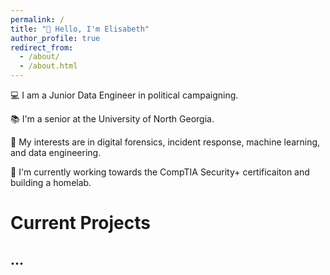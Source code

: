 ```yaml
---
permalink: /
title: "👋 Hello, I'm Elisabeth"
author_profile: true
redirect_from: 
  - /about/
  - /about.html
---
```


💻 I am a Junior Data Engineer in political campaigning.

📚 I'm a senior at the University of North Georgia.

🔭 My interests are in digital forensics, incident response, machine learning, and data engineering.

🌱 I'm currently working towards the CompTIA Security+ certificaiton and building a homelab.

# Current Projects

## ...